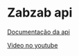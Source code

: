 # Zabzab api

[Documentação da api](https://wwebjs.dev/)

[Video no youtube](https://youtu.be/PF_MWklEQpM)
